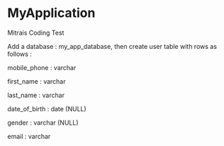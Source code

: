 # MyApplication
Mitrais Coding Test

Add a database : my_app_database, then create user table with rows as follows :

mobile_phone  : varchar

first_name    : varchar

last_name     : varchar

date_of_birth : date (NULL)

gender        : varchar (NULL)

email         : varchar
